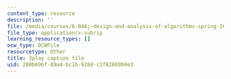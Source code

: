 ```yaml
---
content_type: resource
description: ''
file: /media/courses/6-046j-design-and-analysis-of-algorithms-spring-2015/280b69bf89a4bc1b9268c1f826b9b9e3_ojdXVFQfZPw.srt
file_type: application/x-subrip
learning_resource_types: []
ocw_type: OCWFile
resourcetype: Other
title: 3play caption file
uid: 280b69bf-89a4-bc1b-9268-c1f826b9b9e3
---
```

